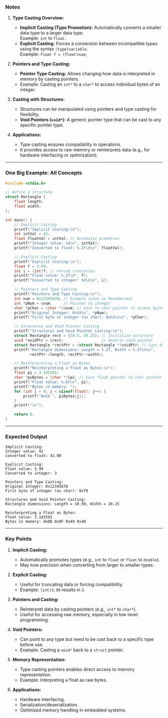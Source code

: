 ### **Notes**

1. **Type Casting Overview:**
    
    - **Implicit Casting (Type Promotion):** Automatically converts a smaller data type to a larger data type.  
        Example: `int` to `float`.
    - **Explicit Casting:** Forces a conversion between incompatible types using the syntax `(type)variable`.  
        Example: `float f = (float)num;`
2. **Pointers and Type Casting:**
    
    - **Pointer Type Casting:** Allows changing how data is interpreted in memory by casting pointers.
    - Example: Casting an `int*` to a `char*` to access individual bytes of an integer.
3. **Casting with Structures:**
    
    - Structures can be manipulated using pointers and type casting for flexibility.
    - **Void Pointers (`void*`):** A generic pointer type that can be cast to any specific pointer type.
4. **Applications:**
    
    - Type casting ensures compatibility in operations.
    - It provides access to raw memory or reinterprets data (e.g., for hardware interfacing or optimization).

---

### **One Big Example: All Concepts**

```c
#include <stdio.h>

// Define a structure
struct Rectangle {
    float length;
    float width;
};

int main() {
    // Implicit Casting
    printf("Implicit Casting:\n");
    int intVal = 42;
    float floatVal = intVal; // Automatic promotion
    printf("Integer value: %d\n", intVal);
    printf("Converted to float: %.2f\n\n", floatVal);

    // Explicit Casting
    printf("Explicit Casting:\n");
    float f = 3.99;
    int i = (int)f; // Forced truncation
    printf("Float value: %.2f\n", f);
    printf("Converted to integer: %d\n\n", i);

    // Pointers and Type Casting
    printf("Pointers and Type Casting:\n");
    int num = 0x12345678; // Example value in hexadecimal
    int *pNum = &num;     // Pointer to integer
    char *pChar = (char *)&num; // Cast to char pointer to access bytes
    printf("Original Integer: 0x%X\n", *pNum);
    printf("First byte of integer (as char): 0x%X\n\n", *pChar);

    // Structures and Void Pointer Casting
    printf("Structures and Void Pointer Casting:\n");
    struct Rectangle rect = {10.5, 20.25}; // Initialize structure
    void *voidPtr = &rect;                 // Generic void pointer
    struct Rectangle *rectPtr = (struct Rectangle *)voidPtr; // Cast back
    printf("Rectangle dimensions: Length = %.2f, Width = %.2f\n\n",
           rectPtr->length, rectPtr->width);

    // Reinterpreting a Float as Bytes
    printf("Reinterpreting a Float as Bytes:\n");
    float pi = 3.141592;
    char *piBytes = (char *)&pi; // Cast float pointer to char pointer
    printf("Float value: %.6f\n", pi);
    printf("Bytes in memory: ");
    for (int j = 0; j < sizeof(float); j++) {
        printf("0x%X ", piBytes[j]);
    }
    printf("\n");

    return 0;
}
```

---

### **Expected Output**

```plaintext
Implicit Casting:
Integer value: 42
Converted to float: 42.00

Explicit Casting:
Float value: 3.99
Converted to integer: 3

Pointers and Type Casting:
Original Integer: 0x12345678
First byte of integer (as char): 0x78

Structures and Void Pointer Casting:
Rectangle dimensions: Length = 10.50, Width = 20.25

Reinterpreting a Float as Bytes:
Float value: 3.141592
Bytes in memory: 0xDB 0x0F 0x49 0x40
```

---

### **Key Points**

1. **Implicit Casting:**
    
    - Automatically promotes types (e.g., `int` to `float` or `float` to `double`).
    - May lose precision when converting from larger to smaller types.
2. **Explicit Casting:**
    
    - Useful for truncating data or forcing compatibility.
    - Example: `(int)3.99` results in `3`.
3. **Pointers and Casting:**
    
    - Reinterpret data by casting pointers (e.g., `int*` to `char*`).
    - Useful for accessing raw memory, especially in low-level programming.
4. **Void Pointers:**
    
    - Can point to any type but need to be cast back to a specific type before use.
    - Example: Casting a `void*` back to a `struct` pointer.
5. **Memory Representation:**
    
    - Type casting pointers enables direct access to memory representation.
    - Example: Interpreting a float as raw bytes.
6. **Applications:**
    
    - Hardware interfacing.
    - Serialization/deserialization.
    - Optimized memory handling in embedded systems.